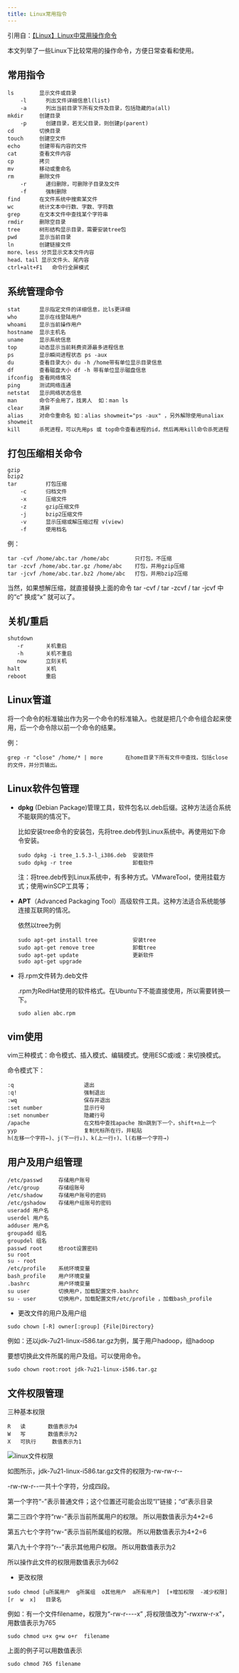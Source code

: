 ```yaml
---
title: Linux常用指令
---
```


引用自：[【Linux】Linux中常用操作命令](http://www.cnblogs.com/laov/p/3541414.html#Linux)

本文列举了一些Linux下比较常用的操作命令，方便日常查看和使用。

<!--more-->

## 常用指令
```
ls        显示文件或目录  
    -l      列出文件详细信息l(list)  
    -a      列出当前目录下所有文件及目录，包括隐藏的a(all)  
mkdir     创建目录  
    -p      创建目录，若无父目录，则创建p(parent)  
cd        切换目录  
touch     创建空文件  
echo      创建带有内容的文件  
cat       查看文件内容  
cp        拷贝  
mv        移动或重命名  
rm        删除文件  
    -r      递归删除，可删除子目录及文件  
    -f      强制删除  
find      在文件系统中搜索某文件  
wc        统计文本中行数、字数、字符数  
grep      在文本文件中查找某个字符串  
rmdir     删除空目录  
tree      树形结构显示目录，需要安装tree包  
pwd       显示当前目录  
ln        创建链接文件  
more、less 分页显示文本文件内容  
head、tail 显示文件头、尾内容  
ctrl+alt+F1   命令行全屏模式  
```

## 系统管理命令
```
stat      显示指定文件的详细信息，比ls更详细  
who       显示在线登陆用户  
whoami    显示当前操作用户  
hostname  显示主机名  
uname     显示系统信息  
top       动态显示当前耗费资源最多进程信息  
ps        显示瞬间进程状态 ps -aux  
du        查看目录大小 du -h /home带有单位显示目录信息  
df        查看磁盘大小 df -h 带有单位显示磁盘信息  
ifconfig  查看网络情况  
ping      测试网络连通  
netstat   显示网络状态信息  
man       命令不会用了，找男人  如：man ls  
clear     清屏  
alias     对命令重命名 如：alias showmeit="ps -aux" ，另外解除使用unaliax showmeit  
kill      杀死进程，可以先用ps 或 top命令查看进程的id，然后再用kill命令杀死进程 
```

## 打包压缩相关命令
```
gzip
bzip2
tar         打包压缩  
    -c      归档文件  
    -x      压缩文件  
    -z      gzip压缩文件  
    -j      bzip2压缩文件  
    -v      显示压缩或解压缩过程 v(view)  
    -f      使用档名  
```

例： 
```
tar -cvf /home/abc.tar /home/abc        只打包，不压缩
tar -zcvf /home/abc.tar.gz /home/abc    打包，并用gzip压缩
tar -jcvf /home/abc.tar.bz2 /home/abc   打包，并用bzip2压缩
```

当然，如果想解压缩，就直接替换上面的命令  tar -cvf  / tar -zcvf  / tar -jcvf 中的“c” 换成“x” 就可以了。

## 关机/重启
```
shutdown  
   -r       关机重启  
   -h       关机不重启  
   now      立刻关机  
halt        关机  
reboot      重启  
```

## Linux管道

将一个命令的标准输出作为另一个命令的标准输入。也就是把几个命令组合起来使用，后一个命令除以前一个命令的结果。

例：
```
grep -r "close" /home/* | more       在home目录下所有文件中查找，包括close的文件，并分页输出。
```

## Linux软件包管理

- **dpkg** (Debian Package)管理工具，软件包名以.deb后缀。这种方法适合系统不能联网的情况下。

    比如安装tree命令的安装包，先将tree.deb传到Linux系统中。再使用如下命令安装。
    ```
    sudo dpkg -i tree_1.5.3-l_i386.deb  安装软件
    sudo dpkg -r tree                   卸载软件
    ```
    
    注：将tree.deb传到Linux系统中，有多种方式。VMwareTool，使用挂载方式；使用winSCP工具等；

- **APT**（Advanced Packaging Tool）高级软件工具。这种方法适合系统能够连接互联网的情况。

    依然以tree为例
    
    ```
    sudo apt-get install tree           安装tree
    sudo apt-get remove tree            卸载tree
    sudo apt-get update                 更新软件
    sudo apt-get upgrade
    ```

- 将.rpm文件转为.deb文件

    .rpm为RedHat使用的软件格式。在Ubuntu下不能直接使用，所以需要转换一下。
    ```
    sudo alien abc.rpm
    ```

## vim使用

vim三种模式：命令模式、插入模式、编辑模式。使用ESC或i或：来切换模式。

命令模式下：
```
:q                      退出
:q!                     强制退出
:wq                     保存并退出
:set number             显示行号
:set nonumber           隐藏行号
/apache                 在文档中查找apache 按n跳到下一个，shift+n上一个
yyp                     复制光标所在行，并粘贴
h(左移一个字符←)、j(下一行↓)、k(上一行↑)、l(右移一个字符→)
```

## 用户及用户组管理
```
/etc/passwd     存储用户账号
/etc/group      存储组账号
/etc/shadow     存储用户账号的密码
/etc/gshadow    存储用户组账号的密码
useradd 用户名
userdel 用户名
adduser 用户名
groupadd 组名
groupdel 组名
passwd root     给root设置密码
su root
su - root 
/etc/profile    系统环境变量
bash_profile    用户环境变量
.bashrc         用户环境变量
su user         切换用户，加载配置文件.bashrc
su - user       切换用户，加载配置文件/etc/profile ，加载bash_profile
```

- 更改文件的用户及用户组
```
sudo chown [-R] owner[:group] {File|Directory}
```
例如：还以jdk-7u21-linux-i586.tar.gz为例，属于用户hadoop，组hadoop

要想切换此文件所属的用户及组。可以使用命令。
```
sudo chown root:root jdk-7u21-linux-i586.tar.gz
```

## 文件权限管理
三种基本权限  
```
R   读       数值表示为4
W   写       数值表示为2
X   可执行     数值表示为1
```

![linux文件权限](http://images.cnitblog.com/blog/352072/201402/091549405142313.png)

如图所示，jdk-7u21-linux-i586.tar.gz文件的权限为-rw-rw-r--

-rw-rw-r--一共十个字符，分成四段。

第一个字符“-”表示普通文件；这个位置还可能会出现“l”链接；“d”表示目录

第二三四个字符“rw-”表示当前所属用户的权限。   所以用数值表示为4+2=6

第五六七个字符“rw-”表示当前所属组的权限。      所以用数值表示为4+2=6

第八九十个字符“r--”表示其他用户权限。              所以用数值表示为2

所以操作此文件的权限用数值表示为662 

- 更改权限  
```
sudo chmod [u所属用户  g所属组  o其他用户  a所有用户]  [+增加权限  -减少权限]  [r  w  x]   目录名 
```
例如：有一个文件filename，权限为“-rw-r----x” ,将权限值改为"-rwxrw-r-x"，用数值表示为765  
```
sudo chmod u+x g+w o+r  filename
```
上面的例子可以用数值表示  
```
sudo chmod 765 filename
```